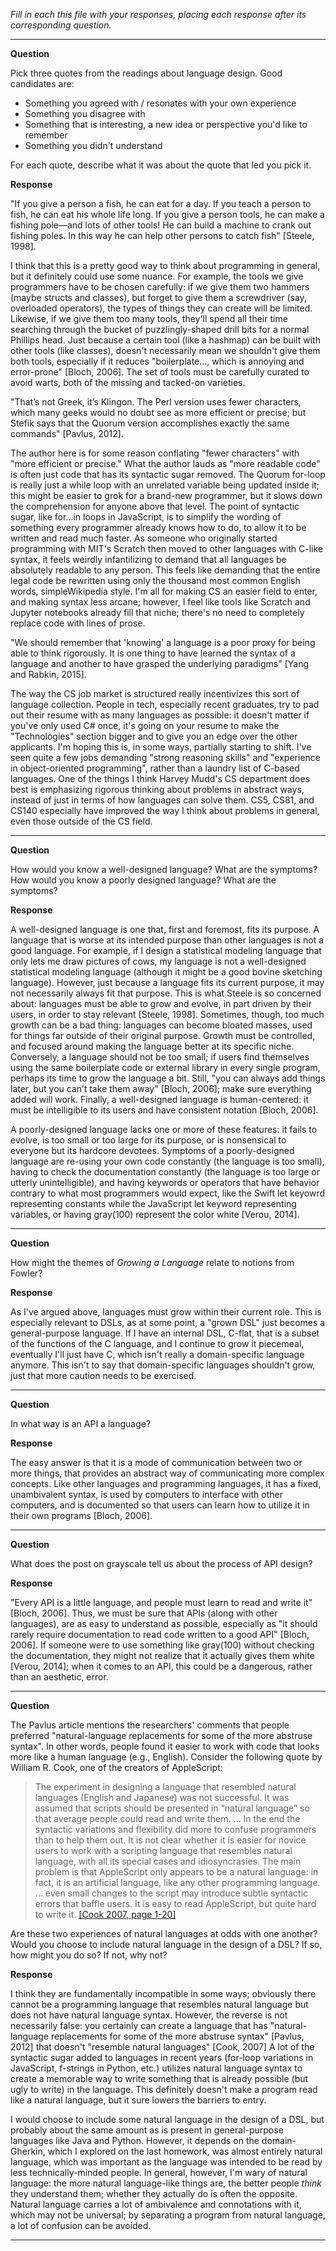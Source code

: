 _Fill in each this file with your responses, placing each response after its
corresponding question._

---

**Question**

Pick three quotes from the readings about language design. Good candidates
are:

- Something you agreed with / resonates with your own experience
- Something you disagree with
- Something that is interesting, a new idea or perspective you'd like to remember
- Something you didn't understand

For each quote, describe what it was about the quote that led you pick it.

**Response**

"If you give a person a fish, he can eat for a day.
If you teach a person to fish, he can eat his whole life long.
If you give a person tools, he can make a fishing pole—and lots of other tools! He can
build a machine to crank out fishing poles. In this way he can help other persons to catch
fish" [Steele, 1998].

I think that this is a pretty good way to think about programming in general, but it definitely 
could use some nuance. For example, the tools we give programmers have to be chosen carefully: if 
we give them two hammers (maybe structs and classes), but forget to give them a screwdriver (say, 
overloaded operators), the types of things they can create will be limited. Likewise, if we give 
them too many tools, they'll spend all their time searching through the bucket of puzzlingly-shaped 
drill bits for a normal Phillips head. Just because a certain tool (like a hashmap) can be built 
with other tools (like classes), doesn't necessarily mean we shouldn't give them both tools, 
especially if it reduces "boilerplate..., which is annoying and error-prone" [Bloch, 2006]. The set 
of tools must be carefully curated to avoid warts, both of the missing and tacked-on varieties.

"That’s not Greek, it’s Klingon. The Perl version uses fewer characters, which many geeks would no 
doubt see as more efficient or precise; but Stefik says that the Quorum version accomplishes 
exactly the same commands" [Pavlus, 2012].

The author here is for some reason conflating "fewer characters" with "more efficient or precise." 
What the author lauds as "more readable code" is often just code that has its syntactic sugar 
removed. The Quorum for-loop is really just a while loop with an unrelated variable being updated 
inside it; this might be easier to grok for a brand-new programmer, but it slows down the 
comprehension for anyone above that level. The point of syntactic sugar, like for...in loops in 
JavaScript, is to simplify the wording of something every programmer already knows how to do, to 
allow it to be written and read much faster. As someone who originally started programming with 
MIT's Scratch then moved to other languages with C-like syntax, it feels weirdly infantilizing to 
demand that all languages be absolutely readable to any person. This feels like demanding that the 
entire legal code be rewritten using only the thousand most common English words, simpleWikipedia 
style. I'm all for making CS an easier field to enter, and making syntax less arcane; however, I 
feel like tools like Scratch and Jupyter notebooks already fill that niche; there's no need to 
completely replace code with lines of prose.

"We should remember that 'knowing' a language is a poor proxy for being able to think rigorously. 
It is one thing to have learned the syntax of a language and another to have grasped the underlying 
paradigms" [Yang and Rabkin, 2015].

The way the CS job market is structured really incentivizes this sort of language collection. 
People in tech, especially recent graduates, try to pad out their resume with as many languages as 
possible: it doesn't matter if you've only used C# once, it's going on your resume to make the 
"Technologies" section bigger and to give you an edge over the other applicants. I'm hoping this 
is, in some ways, partially starting to shift. I've seen quite a few jobs demanding "strong 
reasoning skills" and "experience in object-oriented programming", rather than a laundry list of 
C-based languages. One of the things I think Harvey Mudd's CS department does best is emphasizing 
rigorous thinking about problems in abstract ways, instead of just in terms of how languages can 
solve them. CS5, CS81, and CS140 especially have improved the way I think about problems in 
general, even those outside of the CS field.


---

**Question**

How would you know a well-designed language? What are the symptoms? How would
you know a poorly designed language? What are the symptoms?

**Response**

A well-designed language is one that, first and foremost, fits its purpose. A language that is 
worse at its intended purpose than other languages is not a good language. For example, if I design 
a statistical modeling language that only lets me draw pictures of cows, my language is not a 
well-designed statistical modeling language (although it might be a good bovine sketching 
language). However, just because a language fits its current purpose, it may not necessarily always 
fit that purpose. This is what Steele is so concerned about: languages must be able to grow and 
evolve, in part driven by their users, in order to stay relevant [Steele, 1998]. Sometimes, though, 
too much growth can be a bad thing: languages can become bloated masses, used for things far 
outside of their original purpose. Growth must be controlled, and focused around making the 
language better at its specific niche. Conversely, a language should not be too small; if users 
find themselves using the same boilerplate code or external library in every single program, 
perhaps its time to grow the language a bit. Still, "you can always add things later, but
you can’t take them away" [Bloch, 2006]; make sure everything added will work. Finally, a 
well-designed language is human-centered: it must be intelligible to its users and have consistent 
notation [Bloch, 2006].

A poorly-designed language lacks one or more of these features: it fails to evolve, is too small or 
too large for its purpose, or is nonsensical to everyone but its hardcore devotees. Symptoms of a 
poorly-designed language are re-using your own code constantly (the language is too small), having 
to check the documentation constantly (the language is too large or utterly unintelligible), and 
having keywords or operators that have behavior contrary to what most programmers would expect, 
like the Swift let keyowrd representing constants while the JavaScript let keyword representing 
variables, or having gray(100) represent the color white [Verou, 2014].

---

**Question**

How might the themes of _Growing a Language_ relate to notions from Fowler?

**Response**

As I've argued above, languages must grow within their current role. This is 
especially relevant to DSLs, as at some point, a "grown DSL" just becomes a general-purpose 
language. If I have an internal DSL, C-flat, that is a subset of the functions of the C language, 
and I continue to grow it piecemeal, eventually I'll just have C, which isn't really a 
domain-specific language anymore. This isn't to say that domain-specific languages shouldn't grow, 
just that more caution needs to be exercised.

---

**Question**

In what way is an API a language?

**Response**

The easy answer is that it is a mode of communication between two or more things, that provides an 
abstract way of communicating more complex concepts. Like other languages and programming 
languages, it has a fixed, unambivalent syntax, is used by computers to interface with other 
computers, and is documented so that users can learn how to utilize it in their own programs 
[Bloch, 2006].

---

**Question**

What does the post on grayscale tell us about the process of API design?

**Response**

"Every API is a little language, and people must learn to read and write it" [Bloch, 2006]. Thus, 
we must be sure that APIs (along with other languages), are as easy to understand as possible, 
especially as "it should rarely require documentation to read code written to a good API" [Bloch, 
2006]. If someone were to use something like gray(100) without checking the documentation, they 
might not realize that it actually gives them white [Verou, 2014]; when it comes to an API, this 
could be a dangerous, rather than an aesthetic, error.

---

**Question**

The Pavlus article mentions the researchers' comments that people preferred
"natural-language replacements for some of the more abstruse syntax". In other
words, people found it easier to work with code that looks more like a human language (e.g.,
English). Consider the following quote by William R. Cook, one of the creators
of AppleScript:

> The experiment in designing a language that resembled natural languages (English
> and Japanese) was not successful. It was assumed that scripts should be
> presented in “natural language” so that average people could read and write
> them. … In the end the syntactic variations and flexibility did more to confuse
> programmers than to help them out. It is not clear whether it is easier for
> novice users to work with a scripting language that resembles natural language,
> with all its special cases and idiosyncrasies. The main problem is that
> AppleScript only appears to be a natural language: in fact, it is an artificial
> language, like any other programming language. … even small changes to the
> script may introduce subtle syntactic errors that baffle users. It is easy to
> read AppleScript, but quite hard to write it.
> [[Cook 2007, page 1-20]](https://dl.acm.org/citation.cfm?doid=1238844.1238845)

Are these two experiences of natural languages at odds with one another? Would
you choose to include natural language in the design of a DSL? If so, how might
you do so? If not, why not?

**Response**

I think they are fundamentally incompatible in some ways; obviously there cannot be a programming 
language that resembles natural language but does not have natural language syntax. However, the 
reverse is not necessarily false: you certainly can create a language that has "natural-language 
replacements for some of the more abstruse syntax" [Pavlus, 2012] that doesn't "resemble natural 
languages" [Cook, 2007] A lot of the syntactic sugar added to languages in recent years (for-loop 
variations in JavaScript, f-strings in Python, etc.) utilizes natural language syntax to create a 
memorable way to write something that is already possible (but ugly to write) in the language. This 
definitely doesn't make a program read like a natural language, but it sure lowers the barriers to 
entry.

I would choose to include some natural language in the design of a DSL, but probably about the same 
amount as is present in general-purpose languages like Java and Python. However, it depends on the 
domain- Gherkin, which I explored on the last homework, was almost entirely natural language, which 
was important as the language was intended to be read by less technically-minded people. In 
general, however, I'm wary of natural language: the more natural language-like things are, the 
better people *think* they understand them; whether they actually do is often the opposite. Natural 
language carries a lot of ambivalence and connotations with it, which may not be universal; by 
separating a program from natural language, a lot of confusion can be avoided.

---
